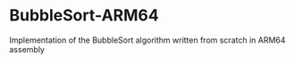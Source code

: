 # BubbleSort-ARM64
Implementation of the BubbleSort algorithm written from scratch in ARM64 assembly
